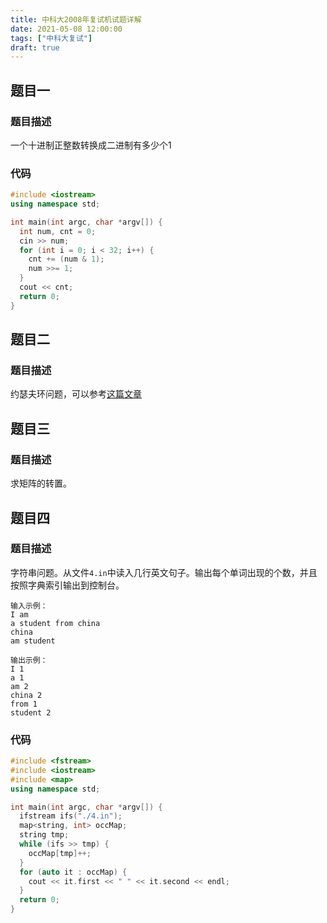 ```yaml
---
title: 中科大2008年复试机试题详解
date: 2021-05-08 12:00:00
tags: ["中科大复试"]
draft: true
---
```


## 题目一

### 题目描述

一个十进制正整数转换成二进制有多少个1

### 代码

```cpp
#include <iostream>
using namespace std;

int main(int argc, char *argv[]) {
  int num, cnt = 0;
  cin >> num;
  for (int i = 0; i < 32; i++) {
    cnt += (num & 1);
    num >>= 1;
  }
  cout << cnt;
  return 0;
}
```

## 题目二

### 题目描述

约瑟夫环问题，可以参考[这篇文章](https://www.cxyxiaowu.com/1159.html)

## 题目三

### 题目描述

求矩阵的转置。

## 题目四

### 题目描述

字符串问题。从文件`4.in`中读入几行英文句子。输出每个单词出现的个数，并且按照字典索引输出到控制台。

```
输入示例：
I am
a student from china
china
am student

输出示例：
I 1
a 1
am 2
china 2
from 1
student 2
```

### 代码

```cpp
#include <fstream>
#include <iostream>
#include <map>
using namespace std;

int main(int argc, char *argv[]) {
  ifstream ifs("./4.in");
  map<string, int> occMap;
  string tmp;
  while (ifs >> tmp) {
    occMap[tmp]++;
  }
  for (auto it : occMap) {
    cout << it.first << " " << it.second << endl;
  }
  return 0;
}
```
